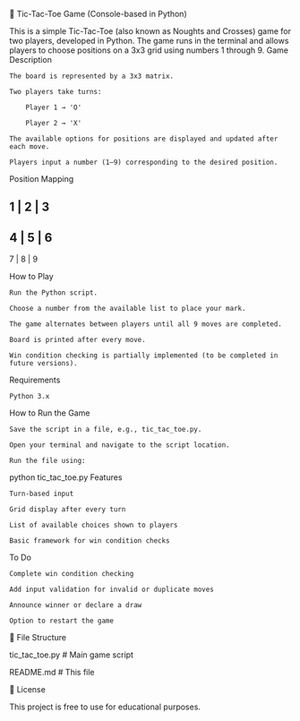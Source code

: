🔹 Tic-Tac-Toe Game (Console-based in Python)

This is a simple Tic-Tac-Toe (also known as Noughts and Crosses) game for two players, developed in Python. The game runs in the terminal and allows players to choose positions on a 3x3 grid using numbers 1 through 9.
 Game Description

    The board is represented by a 3x3 matrix.

    Two players take turns:

        Player 1 → 'O'

        Player 2 → 'X'

    The available options for positions are displayed and updated after each move.

    Players input a number (1–9) corresponding to the desired position.

Position Mapping

 1 | 2 | 3
-----------
 4 | 5 | 6
-----------
 7 | 8 | 9
 
 How to Play

    Run the Python script.

    Choose a number from the available list to place your mark.

    The game alternates between players until all 9 moves are completed.

    Board is printed after every move.

    Win condition checking is partially implemented (to be completed in future versions).

 Requirements

    Python 3.x

 How to Run the Game

    Save the script in a file, e.g., tic_tac_toe.py.

    Open your terminal and navigate to the script location.

    Run the file using:

python tic_tac_toe.py
 Features

    Turn-based input

    Grid display after every turn

    List of available choices shown to players

    Basic framework for win condition checks

To Do

    Complete win condition checking

    Add input validation for invalid or duplicate moves

    Announce winner or declare a draw

    Option to restart the game



📂 File Structure


tic_tac_toe.py       # Main game script


README.md            # This file



📜 License

This project is free to use for educational purposes.
